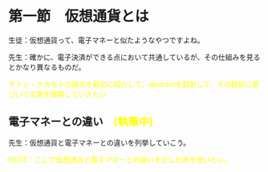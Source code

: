 # 第一節　仮想通貨とは

生徒：仮想通貨って、電子マネーと似たようなやつですよね。

先生：確かに、電子決済ができる点において共通しているが、その仕組みを見るとかなり異なるものだ。

<span style="color:yellow;">サトシ・ナカモトの論文を最初に紹介して、abstractを翻訳して、その翻訳に基づいて文章を展開していきたい</span>

## 電子マネーとの違い　<span style="color:yellow;">(執筆中)</span>

先生：仮想通貨と電子マネーとの違いを列挙していこう。

<span style="color:yellow;">NOTE：ここで仮想通貨と電子マネーとの違いを示した表を使いたい。</span>



